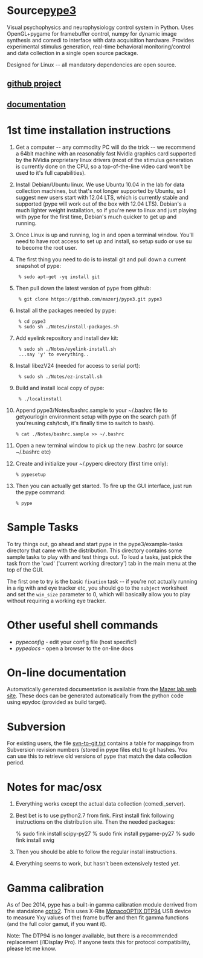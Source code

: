 # Source[pype3](http://mazerj.github.io/pype3)
Visual psychophysics and neurophysiology control system in
Python. Uses OpenGL+pygame for framebuffer control, numpy for
dynamic image synthesis and comedi to interface with data
acquisition hardware. Provides experimental stimulus generation,
real-time behavioral monitoring/control and data collection
in a single open source package.

Designed for Linux -- all mandatory dependencies are open source.

## [github project](http://mazerj.github.com/pype3)
## [documentation](http://mazerj.github.io/pype3/docs)


# 1st time installation instructions

1. Get a computer -- any commodity PC will do the trick -- we recommend a 64bit machine with an reasonably fast Nvidia graphics card supported by the NVidia proprietary linux drivers (most of the stimulus generation is currently done on the CPU, so a top-of-the-line video card won't be used to it's full capabilities).

2. Install Debian/Ubuntu linux. We use Ubuntu 10.04 in the lab for data collection machines, but that's not longer supported by Ubuntu, so I suggest new users start with 12.04 LTS, which is currently stable and supported (pype will work out of the box with 12.04 LTS). Debian's a much lighter weight installation, so if you're new to linux and just playing with pype for the first time, Debian's much quicker to get up and running.

3. Once Linux is up and running, log in and open a terminal window. You'll need to have root access to set up and install, so setup sudo or use su to become the root user.

4. The first thing you need to do is to install git and pull down a current snapshot of pype:

        % sudo apt-get -yq install git
	
5. Then pull down the latest version of pype from github:

        % git clone https://github.com/mazerj/pype3.git pype3
	
6. Install all the packages needed by pype:

        % cd pype3
        % sudo sh ./Notes/install-packages.sh
	
7. Add eyelink repository and install dev kit:

		% sudo sh ./Notes/eyelink-install.sh
		...say 'y' to everything..

8. Install libezV24 (needed for access to serial port):

		% sudo sh ./Notes/ez-install.sh

9. Build and install local copy of pype:

		% ./localinstall

10. Append pype3/Notes/bashrc.sample to your ~/.bashrc file to getyourlogin environment setup with pype on the search path (if you'reusing csh/tcsh, it's finally time to switch to bash).

		% cat ./Notes/bashrc.sample >> ~/.bashrc

11. Open a new terminal window to pick up the new .bashrc (or source ~/.bashrc etc)

12. Create and initialize your ~/.pyperc directory (first time only):

        % pypesetup
	
13. Then you can actually get started. To fire up the GUI interface, just run the pype command:

        % pype

# Sample Tasks

To try things out, go ahead and start pype in the pype3/example-tasks directory that came with the distribution. This directory contains some sample tasks to play with and test things out. To load a tasks, just pick the task from the 'cwd' ('current working directory') tab in the main menu at the top of the GUI.

The first one to try is the basic `fixation` task -- if you're not actually running in a rig with and eye tracker etc, you should go to the `subject` worksheet and set the `win_size` parameter to 0, which will basically allow you to play without requiring a working eye tracker.

# Other useful shell commands

- *pypeconfig* - edit your config file (host specific!)
- *pypedocs* - open a browser to the on-line docs

# On-line documentation

Automatically generated documentation is available from the [Mazer lab web site](http://mazerj.github.io/pype3/docs). These docs can be generated automatically from the python code using epydoc (provided as build target).

# Subversion

For existing users, the file [svn-to-git.txt](https://github.com/mazerj/pype3/blob/master/svn-to-git.txt) contains a table for mappings from Subversion revision numbers (stored in pype files etc) to git hashes. You can use this to retrieve old versions of pype that match the data collection period.

# Notes for mac/osx

1. Everything works except the actual data collection (comedi_server).

2. Best bet is to use python2.7 from fink. First install fink
following instructions on the distribution site. Then the needed
packages:

    % sudo fink install scipy-py27
    % sudo fink install pygame-py27
    % sudo fink install swig

3. Then you should be able to follow the regular install instructions.

4. Everything seems to work, but hasn't been extensively tested yet.

# Gamma calibration

As of Dec 2014, pype has a built-in gamma calibration module derrived
from the standalone [optix2](https://github.com/mazerj/optix2). This
uses X-Rite [MonacoOPTIX DTP94](http://www.xrite.com/product_overview.aspx?ID=730&Action=support) USB device to measure Yxy values of the)
frame buffer and then fit gamma functions (and the full color gamut,
if you want it).

Note: The DTP94 is no longer available, but there is a recommended
replacement (i1Display Pro). If anyone tests this for protocol
compatibility, please let me know.

